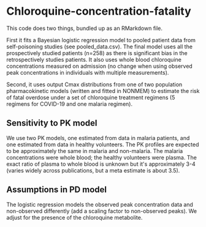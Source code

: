 # Chloroquine-concentration-fatality

This code does two things, bundled up as an RMarkdown file. 

First it fits a Bayesian logistic regression model to pooled patient data from self-poisoning studies (see pooled_data.csv). The final model uses all the prospectively studied patients (n=258) as there is significant bias in the retrospectively studies patients. It also uses whole blood chloroquine concentrations measured on admission (no change when using observed peak concentrations in individuals with multiple measurements).

Second, it uses output Cmax distributions from one of two population pharmacokinetic models (written and fitted in NONMEM) to estimate the risk of fatal overdose under a set of chloroquine treatment regimens (5 regimens for COVID-19 and one malaria regimen).

## Sensitivity to PK model

We use two PK models, one estimated from data in malaria patients, and one estimated from data in healthy volunteers. The PK profiles are expected to be approximately the same in malaria and non-malaria.
The malaria concentrations were whole blood; the healthy volunteers were plasma. The exact ratio of plasma to whole blood is unknown but it's approximately 3-4 (varies widely across publications, but a meta estimate is about 3.5).


## Assumptions in PD model

The logistic regression models the observed peak concentration data and non-observed differently (add a scaling factor to non-observed peaks). We adjust for the presence of the chloroquine metabolite.
